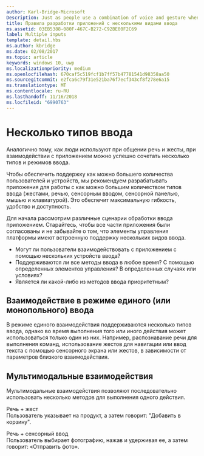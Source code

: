 ```yaml
---
author: Karl-Bridge-Microsoft
Description: Just as people use a combination of voice and gesture when communicating with each other, multiple types and modes of input can also be useful when interacting with an app.
title: Правила разработки приложений с несколькими видами ввода
ms.assetid: 03EB5388-080F-467C-B272-C92BE00F2C69
label: Multiple inputs
template: detail.hbs
ms.author: kbridge
ms.date: 02/08/2017
ms.topic: article
keywords: windows 10, uwp
ms.localizationpriority: medium
ms.openlocfilehash: 670caf5c519fcf1b7ff57b47781541d98358aa50
ms.sourcegitcommit: e2fca6c79f31e521ba76f7ecf343cf8f278e6a15
ms.translationtype: MT
ms.contentlocale: ru-RU
ms.lasthandoff: 11/16/2018
ms.locfileid: "6990763"
---
```

# <a name="multiple-inputs"></a>Несколько типов ввода


Аналогично тому, как люди используют при общении речь и жесты, при взаимодействии с приложением можно успешно сочетать несколько типов и режимов ввода.


Чтобы обеспечить поддержку как можно большего количества пользователей и устройств, мы рекомендуем разрабатывать приложения для работы с как можно большим количеством типов ввода (жестами, речью, сенсорным вводом, сенсорной панелью, мышью и клавиатурой). Это обеспечит максимальную гибкость, удобство и доступность.

Для начала рассмотрим различные сценарии обработки ввода приложением. Старайтесь, чтобы все части приложения были согласованы и не забывайте о том, что элементы управления платформы имеют встроенную поддержку нескольких видов ввода.

-   Могут ли пользователи взаимодействовать с приложением с помощью нескольких устройств ввода?
-   Поддерживаются ли все методы ввода в любое время? С помощью определенных элементов управления? В определенных случаях или условиях?
-   Является ли какой-либо из методов ввода приоритетным?

## <a name="single-or-exclusive-mode-interactions"></a>Взаимодействие в режиме единого (или монопольного) ввода


В режиме единого взаимодействия поддерживаются несколько типов ввода, однако во время выполнения того или иного действия может использоваться только один из них. Например, распознавание речи для выполнения команд, использование жестов для навигации или ввод текста с помощью сенсорного экрана или жестов, в зависимости от параметров близкого взаимодействия.

## <a name="multimodal-interactions"></a>Мультимодальные взаимодействия

Мультимодальные взаимодействия позволяют последовательно использовать несколько методов для выполнения одного действия.

Речь + жест  
Пользователь указывает на продукт, а затем говорит: "Добавить в корзину".

Речь + сенсорный ввод  
Пользователь выбирает фотографию, нажав и удерживая ее, а затем говорит: «Отправить фото».




